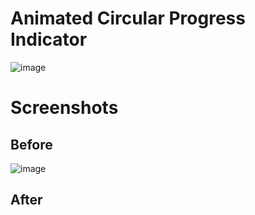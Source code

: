# Animated Circular Progress Indicator

![image](https://user-images.githubusercontent.com/72864817/170961576-1833a154-455c-45ee-84f4-02fe929fe54f.png)

# Screenshots

## Before

![image](https://user-images.githubusercontent.com/72864817/171657089-860ae6fa-2d14-4f09-a052-1f41c95ef5e8.png)

## After

